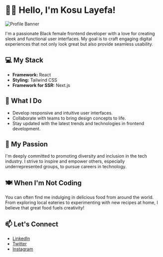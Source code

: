 # 👋🏿 Hello, I'm Kosu Layefa!

![Profile Banner](link_to_banner_image)

I'm a passionate Black female frontend developer with a love for creating sleek and functional user interfaces. My goal is to craft engaging digital experiences that not only look great but also provide seamless usability.

## 💻 My Stack

- **Framework:** React
- **Styling:** Tailwind CSS
- **Framework for SSR:** Next.js

## 🚀 What I Do

- Develop responsive and intuitive user interfaces.
- Collaborate with teams to bring design concepts to life.
- Stay updated with the latest trends and technologies in frontend development.

## 🌟 My Passion

I'm deeply committed to promoting diversity and inclusion in the tech industry. I strive to inspire and empower others, especially underrepresented groups, to pursue careers in technology.

## 🍽️ When I'm Not Coding

You can often find me indulging in delicious food from around the world. From exploring local eateries to experimenting with new recipes at home, I believe that great food fuels creativity!

## 📫 Let's Connect

- [LinkedIn](https://www.linkedin.com/in/kosu-layefa-1864a62b0/)
- [Twitter](https://x.com/lytoftheworld)
- [Instagram](https://www.instagram.com/tech_blackgirl)
